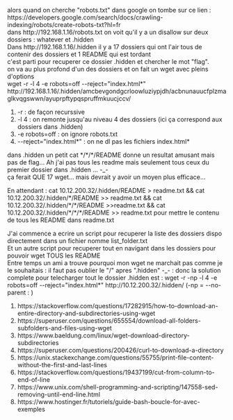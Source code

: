 <p>
    alors quand on cherche "robots.txt" dans google on tombe sur ce lien : https://developers.google.com/search/docs/crawling-indexing/robots/create-robots-txt?hl=fr<br>
    dans http://192.168.1.16/robots.txt on voit qu'il y a un disallow sur deux dossiers : whatever et .hidden<br>
    Dans http://192.168.1.16/.hidden il y a 17 dossiers qui ont l'air tous de contenir des dossiers et 1 README qui est tordant<br>
    c'est parti pour recuperer ce dossier .hidden et chercher le mot "flag".<br>
    on va au plus profond d'un des dossiers et on fait un wget avec pleins d'options<br>
    wget -r -l 4 -e robots=off --reject="index.html*" http://192.168.1.16/.hidden/amcbevgondgcrloowluziypjdh/acbnunauucfplzmaglkvqgswwn/ayuprpftypqspruffmkuucjccv/<br>
    <ol>
        <li>-r : de façon recurssive</li>
        <li>-l 4 : on remonte jusqu'au niveau 4 des dossiers (ici ça correspond aux dossiers dans .hidden)</li>
        <li>-e robots=off : on ignore robots.txt</li>
        <li>--reject="index.html*" : on ne dl pas les fichiers index.html*</li>
    </ol>
    dans .hidden un petit cat */*/*/README donne un resultat amusant mais pas de flag... Ah j'ai pas tous les readme mais seulement tous ceux du premier dossier dans .hidden ... -_-<br>
    ça ferait QUE 17 wget... mais devrait y avoir un moyen plus efficace...
</p>
<p>
    En attendant : cat 10.12.200.32/.hidden/README > readme.txt && cat 10.12.200.32/.hidden/*/README >> readme.txt && cat 10.12.200.32/.hidden/*/*/README >>readme.txt && cat 10.12.200.32/.hidden/*/*/*/README >> readme.txt
    pour mettre le contenu de tous les README dans readme.txt
</p>
<p>
    J'ai commence a ecrire un script pour recuperer la liste des dossiers dispo directement dans un fichier nomme list_folder.txt<br>
    Et un autre script pour recuperer tout en navigant dans les dossiers pour pouvoir wget TOUS les README<br>
    Entre temps un ami a trouve pourquoi mon wget ne marchait pas comme je le souhaitais : il faut pas oublier le "/" apres ".hidden" -_- : donc la solution complete pour telecharger tout le dossier .hidden est : wget -r -np -l 4 -e robots=off --reject="index.html*" http://10.12.200.32/.hidden/ (-np = --no-parent : )
</p>
<p>
    <ol>
        <li>https://stackoverflow.com/questions/17282915/how-to-download-an-entire-directory-and-subdirectories-using-wget</li>
        <li>https://superuser.com/questions/655554/download-all-folders-subfolders-and-files-using-wget</li>
        <li>https://www.baeldung.com/linux/wget-download-directory-subdirectories</li>
        <li>https://superuser.com/questions/200426/curl-to-download-a-directory</li>
        <li>https://unix.stackexchange.com/questions/55755/print-file-content-without-the-first-and-last-lines</li>
        <li>https://stackoverflow.com/questions/19437199/cut-from-column-to-end-of-line</li>
        <li>https://www.unix.com/shell-programming-and-scripting/147558-sed-removing-until-end-line.html</li>
        <li>https://www.hostinger.fr/tutoriels/guide-bash-boucle-for-avec-exemples</li>
    </ol>
</p>